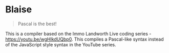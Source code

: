 # Blaise

> Pascal is the best!

This is a compiler based on the Immo Landworth Live coding series - https://youtu.be/wgHIkdUQbp0.
This compiles a Pascal-like syntax instead of the JavaScript style syntax in the YouTube series.
